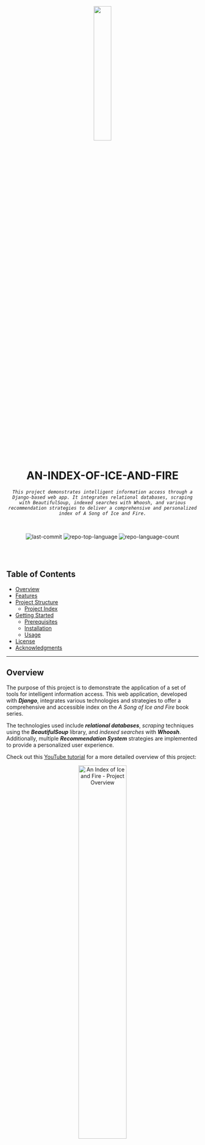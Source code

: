 <p align="center">
    <img src="ice_and_fire/static/images/logo2.png" align="center" width="30%">
</p>
<p align="center"><h1 align="center">AN-INDEX-OF-ICE-AND-FIRE</h1></p>
<p align="center">
	<em><code>This project demonstrates intelligent information access through a Django-based web app. It integrates relational databases, scraping with BeautifulSoup, indexed searches with Whoosh, and various recommendation strategies to deliver a comprehensive and personalized index of A Song of Ice and Fire.</code></em>
</p>
<br>
<p align="center">
	<img src="https://img.shields.io/github/last-commit/antoniommff/an-index-of-ice-and-fire?style=default&logo=git&logoColor=white&color=0080ff" alt="last-commit">
	<img src="https://img.shields.io/github/languages/top/antoniommff/an-index-of-ice-and-fire?style=default&color=0080ff" alt="repo-top-language">
	<img src="https://img.shields.io/github/languages/count/antoniommff/an-index-of-ice-and-fire?style=default&color=0080ff" alt="repo-language-count">
</p>


<br><br>

## Table of Contents

- [ Overview](#overview)
- [ Features](#features)
- [ Project Structure](#project-structure)
  - [ Project Index](#project-index)
- [ Getting Started](#getting-started)
  - [ Prerequisites](#prerequisites)
  - [ Installation](#installation)
  - [ Usage](#usage)
- [ License](#license)
- [ Acknowledgments](#acknowledgments)

---

## Overview

The purpose of this project is to demonstrate the application of a set of tools for intelligent information access. This web application, developed with ***Django***, integrates various technologies and strategies to offer a comprehensive and accessible index on the *A Song of Ice and Fire* book series.

The technologies used include ***relational databases***, *scraping* techniques using the ***BeautifulSoup*** library, and *indexed searches* with ***Whoosh***. Additionally, multiple ***Recommendation System*** strategies are implemented to provide a personalized user experience.

Check out this [YouTube tutorial](https://youtu.be/gwJhMvPjunE) for a more detailed overview of this project:

<p align="center">
 	<a href="https://youtu.be/gwJhMvPjunE">
 		<img src="https://img.youtube.com/vi/gwJhMvPjunE/maxresdefault.jpg" alt="An Index of Ice and Fire - Project Overview" width="50%">
 	</a>
</p>


---

## Features

This project incorporates all the technologies covered in the subject "Intelligent Access to Information" within the Software Engineering degree of the University of Seville. Below are the main functionalities implemented:

1. **Web Application**  
   Built using the **Django** framework, the project delivers a customized web application focused on the *A Song of Ice and Fire* book series by George R.R. Martin. Special attention was given to creating a unique, personalized user interface beyond Django's default styles.
   <br>

2. **Data Collection**  
   Web scraping searching for the saga's characters, noble houses, and books were collected using Python's **BeautifulSoup** library.  
	- <u>Source 1</u>: Data on 450+ noble houses and their mentions in the books were scraped from *hieloyfuego.fandom.com*.  
    - <u>Source 2</u>: Main character information was scraped from Wikipedia due to the more practical structure for the project's scope.
   <br>

3. **Database**  
   All extracted data is stored in an **SQLite** database. This allows efficient relationship mapping and queries like:  
   - "Show characters belonging to a specific house."  
   - "Show houses mentioned in a specific book."
   <br>

4. **Search Functionality**  
   **Whoosh Indexing** enables fast and efficient searches across characters and houses by entering partial or related information. Indexing also supports optimized storage of summaries without performance trade-offs.
   <br>

5. **Recommendation System**  
   A collaborative filtering-based recommendation system suggests content (e.g., characters) based on user interactions like "Likes" or "Favorites." Users can explore their favorite characters and discover similar ones.
   <br>


---

## Project Structure

```sh
└──an-index-of-ice-and-fire/
    ├── LICENSE
    ├── README.md
    ├── ice_and_fire
    │   ├── 🟠 character	# Models, views and templates of the core objects
    │   ├── 🔵 dataRS.dat	# Recommendation system data
    │   ├── 🔵 db.sqlite3	# Database with all the preloaded data
    │   ├── 🟠 ice_and_fire	# Main web application
    │   ├── 🔵 index1		# Whoosh indexed information for houses
    │   ├── 🔵 index2		# Whoosh indexed information for characters
    │   ├── 🟢 manage.py	# Command-line utility for managing the web app
    │   ├── 🔵 media		# Multimedia resocurces
    │   ├── 🔵 sample_data 	# Row data to bulk the database and the RS
    │   ├── 🟢 static		# Static elements e.g. styles, multimedia, etc.
    │   ├── templates		# Base html templates
    │   └── 🟠 user		# Custom user models
    └── requirements.txt
```


### Project Index
<details open>
	<summary><b><code>ICE-AND-FIRE</code></b></summary>
		<blockquote>
			<table>
			<tr>
				<td><b><a href='https://github.com/antoniommff/an-index-of-ice-and-fire/blob/master/ice_and_fire/db.sqlite3'>db.sqlite3</a></b></td>
				<td><code>Contains the database for the web application, storing all structured data related to the project.</code></td>
			</tr>
			<tr>
				<td><b><a href='https://github.com/antoniommff/an-index-of-ice-and-fire/blob/master/ice_and_fire/manage.py'>manage.py</a></b></td>
				<td><code>Django's command-line utility for managing the application, including running the server and database migrations.</code></td>
			</tr>
			</table>
			<details>
				<summary><b>ice_and_fire</b></summary>
				<blockquote>
					<table>
					<tr>
						<td><b><a href='https://github.com/antoniommff/an-index-of-ice-and-fire/blob/master/ice_and_fire/ice_and_fire/asgi.py'>asgi.py</a></b></td>
						<td><code>Configures the ASGI application for handling asynchronous web requests in the Django project.</code></td>
					</tr>
					<tr>
						<td><b><a href='https://github.com/antoniommff/an-index-of-ice-and-fire/blob/master/ice_and_fire/ice_and_fire/settings.py'>settings.py</a></b></td>
						<td><code>Central configuration file for the Django application, including database settings and installed apps.</code></td>
					</tr>
					<tr>
						<td><b><a href='https://github.com/antoniommff/an-index-of-ice-and-fire/blob/master/ice_and_fire/ice_and_fire/urls.py'>urls.py</a></b></td>
						<td><code>Maps URL patterns to views, enabling navigation throughout the web application.</code></td>
					</tr>
					<tr>
						<td><b><a href='https://github.com/antoniommff/an-index-of-ice-and-fire/blob/master/ice_and_fire/ice_and_fire/wsgi.py'>wsgi.py</a></b></td>
						<td><code>Configures the WSGI application for deploying the Django project with a web server.</code></td>
					</tr>
					</table>
				</blockquote>
			</details>
			<details>
				<summary><b>index1</b></summary>
				<blockquote>
					<table>
						<p><code>Whoosh indexed information for houses.</code></p>
					</table>
				</blockquote>
			</details>
			<details>
				<summary><b>index2</b></summary>
				<blockquote>
					<table>
						<p><code>Whoosh indexed information for characters.</code></p>
					</table>
				</blockquote>
			</details>
			<details>
				<summary><b>sample_data</b></summary>
				<blockquote>
					<table>
					<tr>
						<td><b><a href='https://github.com/antoniommff/an-index-of-ice-and-fire/blob/master/ice_and_fire/sample_data/ratings.txt'>ratings.txt</a></b></td>
						<td><code>Sample data file containing user ratings for recommendation system.</code></td>
					</tr>
					<tr>
						<td><b><a href='https://github.com/antoniommff/an-index-of-ice-and-fire/blob/master/ice_and_fire/sample_data/users.txt'>users.txt</a></b></td>
						<td><code>Sample data file with user information for the application's authentication or recommendation features.</code></td>
					</tr>
					</table>
				</blockquote>
			</details>
			<details>
				<summary><b>users</b></summary>
				<blockquote>
					<table>
					<tr>
						<td><b><a href='https://github.com/antoniommff/an-index-of-ice-and-fire/blob/master/ice_and_fire/users/models.py'>models.py</a></b></td>
						<td><code>Defines the database schema for the custom user data.</code></td>
					</tr>
					<tr>
						<td><b><a href='https://github.com/antoniommff/an-index-of-ice-and-fire/blob/master/ice_and_fire/users/apps.py'>apps.py</a></b></td>
						<td><code>Configures the users app within the Django project.</code></td>
					</tr>
					<tr>
						<td><b><a href='https://github.com/antoniommff/an-index-of-ice-and-fire/blob/master/ice_and_fire/users/forms.py'>forms.py</a></b></td>
						<td><code>Contains form logic for handling user input in the app (log in, log out, sign in, sign out).</code></td>
					</tr>
					<tr>
						<td><b><a href='https://github.com/antoniommff/an-index-of-ice-and-fire/blob/master/ice_and_fire/users/admin.py'>admin.py</a></b></td>
						<td><code>Django admin interface for managing user data.</code></td>
					</tr>
					<tr>
						<td><b><a href='https://github.com/antoniommff/an-index-of-ice-and-fire/blob/master/ice_and_fire/users/urls.py'>urls.py</a></b></td>
						<td><code>Routes specific to user-related views in the project</code></td>
					</tr>
					<tr>
						<td><b><a href='https://github.com/antoniommff/an-index-of-ice-and-fire/blob/master/ice_and_fire/users/views.py'>views.py</a></b></td>
						<td><code>Logic behind user-related pages and API endpoints.</code></td>
					</tr>
					</table>
					<details>
						<summary><b>templates</b></summary>
						<blockquote>
							<table>
							<tr>
								<td><b><a href='https://github.com/antoniommff/an-index-of-ice-and-fire/blob/master/ice_and_fire/users/templates/profile.html'>profile.html</a></b></td>
								<td><code>Template for displaying user profile details.</code></td>
							</tr>
							<tr>
								<td><b><a href='https://github.com/antoniommff/an-index-of-ice-and-fire/blob/master/ice_and_fire/users/templates/register.html'>register.html</a></b></td>
								<td><code>Template for the user registration page.</code></td>
							</tr>
							<tr>
								<td><b><a href='https://github.com/antoniommff/an-index-of-ice-and-fire/blob/master/ice_and_fire/users/templates/login.html'>login.html</a></b></td>
								<td><code>Template for the user login page.</code></td>
							</tr>
							<tr>
								<td><b><a href='https://github.com/antoniommff/an-index-of-ice-and-fire/blob/master/ice_and_fire/users/templates/edit_profile.html'>edit_profile.html</a></b></td>
								<td><code>Template for editing user profile information.</code></td>
							</tr>
							<tr>
								<td><b><a href='https://github.com/antoniommff/an-index-of-ice-and-fire/blob/master/ice_and_fire/users/templates/delete_account.html'>delete_account.html</a></b></td>
								<td><code>Template for deleting a user account.</code></td>
							</tr>
							</table>
						</blockquote>
					</details>
				</blockquote>
			</details>
			<details>
				<summary><b>characters</b></summary>
				<blockquote>
					<table>
					<tr>
						<td><b><a href='https://github.com/antoniommff/an-index-of-ice-and-fire/blob/master/ice_and_fire/characters/populateDB.py'>populateDB.py</a></b></td>
						<td><code>Script for populating the database with characters, books, houses and sample users. It is also where the whoosh schemas are created.</code></td>
					</tr>
										<tr>
						<td><b><a href='https://github.com/antoniommff/an-index-of-ice-and-fire/blob/master/ice_and_fire/characters/scraping.py'>scraping.py</a></b></td>
						<td><code>Script that scraps all the book, character and house data using BeautifulSoup.</code></td>
					</tr>
					<tr>
						<td><b><a href='https://github.com/antoniommff/an-index-of-ice-and-fire/blob/master/ice_and_fire/characters/models.py'>models.py</a></b></td>
						<td><code>Defines the database schema for character, book and house data.</code></td>
					</tr>
					<tr>
						<td><b><a href='https://github.com/antoniommff/an-index-of-ice-and-fire/blob/master/ice_and_fire/characters/recommendations.py'>recommendations.py</a></b></td>
						<td><code> Implements logic for generating personalized recommendations.</code></td>
					</tr>
					<tr>
						<td><b><a href='https://github.com/antoniommff/an-index-of-ice-and-fire/blob/master/ice_and_fire/characters/apps.py'>apps.py</a></b></td>
						<td><code>Configures the characters app within the Django project.</code></td>
					</tr>
					<tr>
						<td><b><a href='https://github.com/antoniommff/an-index-of-ice-and-fire/blob/master/ice_and_fire/characters/forms.py'>forms.py</a></b></td>
						<td><code>Contains form logic for character-related user inputs.</code></td>
					</tr>
					<tr>
						<td><b><a href='https://github.com/antoniommff/an-index-of-ice-and-fire/blob/master/ice_and_fire/characters/admin.py'>admin.py</a></b></td>
						<td><code>Django admin interface for managing character, book and house data.</code></td>
					</tr>
					<tr>
						<td><b><a href='https://github.com/antoniommff/an-index-of-ice-and-fire/blob/master/ice_and_fire/characters/progress.py'>progress.py</a></b></td>
						<td><code> Tracks the progress of the data scraping and creation.</code></td>
					</tr>
					<tr>
						<td><b><a href='https://github.com/antoniommff/an-index-of-ice-and-fire/blob/master/ice_and_fire/characters/urls.py'>urls.py</a></b></td>
						<td><code>Defines the routes for character-related views.</code></td>
					</tr>
					<tr>
						<td><b><a href='https://github.com/antoniommff/an-index-of-ice-and-fire/blob/master/ice_and_fire/characters/views.py'>views.py</a></b></td>
						<td><code>Implements logic for character, books and houses web pages and API endpoints.</code></td>
					</tr>
					</table>
					<details>
						<summary><b>templates</b></summary>
						<blockquote>
							<table>
							<tr>
								<td><b><a href='https://github.com/antoniommff/an-index-of-ice-and-fire/blob/master/ice_and_fire/characters/templates/home.html'>home.html</a></b></td>
								<td><code>Template for the homepage of the web application.</code></td>
							</tr>
							<tr>
								<td><b><a href='https://github.com/antoniommff/an-index-of-ice-and-fire/blob/master/ice_and_fire/characters/templates/recommendations.html'>recommendations.html</a></b></td>
								<td><code>Template for displaying user-specific recommendations.</code></td>
							</tr>
							<tr>
								<td><b><a href='https://github.com/antoniommff/an-index-of-ice-and-fire/blob/master/ice_and_fire/characters/templates/load.html'>load.html</a></b></td>
								<td><code> Template for loading all the application data (only for administrators).</code></td>
							</tr>
							<tr>
								<td><b><a href='https://github.com/antoniommff/an-index-of-ice-and-fire/blob/master/ice_and_fire/characters/templates/books.html'>books.html</a></b></td>
								<td><code>Template for displaying information about books in the series.</code></td>
							</tr>
							<tr>
								<td><b><a href='https://github.com/antoniommff/an-index-of-ice-and-fire/blob/master/ice_and_fire/characters/templates/houses.html'>houses.html</a></b></td>
								<td><code>Template for showcasing the major houses from the book series.</code></td>
							</tr>
							<tr>
								<td><b><a href='https://github.com/antoniommff/an-index-of-ice-and-fire/blob/master/ice_and_fire/characters/templates/find.html'>find.html</a></b></td>
								<td><code>Template for the search functionality within the app. It redirects the user to the house finder, book finder or character finder. </code></td>
							</tr>
							<tr>
								<td><b><a href='https://github.com/antoniommff/an-index-of-ice-and-fire/blob/master/ice_and_fire/characters/templates/characters.html'>characters.html</a></b></td>
								<td><code>Template for listing and exploring characters from the series.</code></td>
							</tr>
							</table>
						</blockquote>
					</details>
				</blockquote>
			</details>
			<details>
				<summary><b>templates</b></summary>
				<blockquote>
					<table>
					<tr>
						<td><b><a href='https://github.com/antoniommff/an-index-of-ice-and-fire/blob/master/ice_and_fire/templates/base.html'>base.html</a></b></td>
						<td><code>General layout template used across the application, including structure, navbar, footer, background and main styles.</code></td>
					</tr>
					<tr>
						<td><b><a href='https://github.com/antoniommff/an-index-of-ice-and-fire/blob/master/ice_and_fire/templates/base_no_navbar.html'>base_no_navbar.html</a></b></td>
						<td><code>Same general layout template but excluding navbar and booter. It is used for special actions such us logging or registering. </code></td>
					</tr>
					</table>
				</blockquote>
			</details>
		</blockquote>
</details>

---

## Getting Started

### Prerequisites
Before starting withan-index-of-ice-and-fire, ensure your runtime environment meets the following requirements:

- **Programming Language:** [Python](https://www.python.org/downloads/)
- **Package Manager:** [Pip](https://pip.pypa.io/en/stable/installation/)
- **Database:** [SQLite](https://www.sqlite.org/download.html) / [MySQL](https://dev.mysql.com/downloads/)

<br>

### Installation

<br>

**1. Clone thean-index-of-ice-and-fire repository into a directory of your choice:**
For instance, you may clone the repository into the "Developer" directory on your computer. On a new terminal window, write:
```sh
❯ cd Developer
```
Next, clone the repository from GitHub.
```sh
❯ git clone https://github.com/antoniommff/an-index-of-ice-and-fire
```

Alternatively, you can download the .zip file of the project and extract it as you would with any standard .zip file.

<br>

**2. Install the project dependencies:**
Fist, navegate to the project directory:
```sh
❯ cd an-index-of-ice-and-fire
```

There, create and activate a virtual environment where all the dependencies must be installed:

Using `python` &nbsp; [<img align="center" src="https://img.shields.io/badge/Python-3776AB.svg?style=flat&logo=python&logoColor=white" />](https://www.python.org/)
```sh
❯ python -m venv venv
❯ source venv/bin/activate  # On Windows use `venv\Scripts\activate`
```

Then, install the dependencies:

Using `pip` &nbsp; [<img align="center" src="https://img.shields.io/badge/Pip-3776AB.svg?style={badge_style}&logo=pypi&logoColor=white" />](https://pypi.org/project/pip/)

```sh
❯ pip install -r requirements.txt
```

<br>

**3. Initialize the Django project:**
**Using `python`** &nbsp; [<img align="center" src="https://img.shields.io/badge/Python-3776AB.svg?style=flat&logo=python&logoColor=white" />](https://www.python.org/)
```sh
❯ cd ice_and_fire
❯ python manage.py makemigrations
❯ python3 manage.py migrate
```

<br>

**4. Create a superuser:**
```sh
❯ python manage.py createsuperuser
```
Follow the prompts to create a user with full administrative privileges. Typically, the following values are used:
```sh
username: admin
name: Admin
surname: Admin
email: example@mail.com
password: 1234
```
If you see the message "Error: That username is already taken." it means that the admin user is already created and you can skit to the netx step.

If everything is set up correctly, you will be able to log in as an administrator with these credentials when the project is deployed locally.

### Usage
Run an-index-of-ice-and-fire using the following command:
Using `python` &nbsp; [<img align="center" src="https://img.shields.io/badge/Python-3776AB.svg?style=flat&logo=python&logoColor=white" />](https://www.python.org/)

```sh
❯ python manage.py runserver
```

Afterward, you can access the web application locally via the URL: http://127.0.0.1:8000/.
<br>
At this point, all data should be preloaded into the system, and you should encounter no issues accessing the information. However, if you are logged in as an administrator (using the credentials provided earlier), you can reload the system data at: http://127.0.0.1:8000/data.

For more detailed instructions on how to use the application, please refer to this [YouTube tutorial]().

---

## License

This project is protected under the [MIT License](https://choosealicense.com/licenses/mit/). For more details, refer to the [LICENSE](https://github.com/antoniommff/an-index-of-ice-and-fire#MIT-1-ov-file) file.

---

## Acknowledgments

<div style="display: flex; align-items: center;">
  <div style="flex: 0.4; text-align: left;">
    <a href="https://github.com/antoniommff">
      <img src="https://avatars.githubusercontent.com/u/91947070?v=4" width="100px;" alt="Antonio Macías Ferrera"/>
    </a>
  </div>
  <div style="flex: 1; text-align: left;">
    <p>
      This project was made by <a href="https://github.com/antoniommff">Antonio Macías</a>. 
	  <br>
      For direct contact, you can reach me out through: 
      <a href="https://www.linkedin.com/in/antoniommff/">
        <img height="20" src="https://skillicons.dev/icons?i=linkedin"/>
      </a> 
      or 
      <a href="mailto:antoniommff@gmail.com">
        <img height="20" src="https://skillicons.dev/icons?i=gmail"/>
      </a>
	  <br>
	  Take a moment to look at my 
      <a href="http://bento.me/antoniommff">Personal Page</a> to explore my social media.
	</p>
  </div>
</div>
